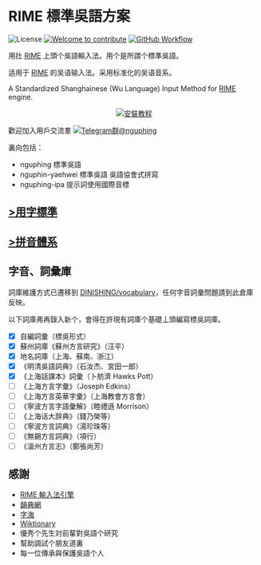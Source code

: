 # RIME 標準吳語方案

![License](https://img.shields.io/github/license/saeziae/rime_nguphing?style=for-the-badge)
[![Welcome to contribute](https://img.shields.io/badge/%E6%AD%A1%E8%BF%8E-%E5%8F%83%E8%88%87%E8%B2%A2%E7%8D%BB-1dd3b0?style=for-the-badge&logo=github)](https://github.com/saeziae/rime_nguphing/issues)
[![GitHub Workflow](https://img.shields.io/github/actions/workflow/status/saeziae/rime_nguphing/trime-datapack.yml?label=%E5%B0%81%E8%A3%9D%E7%A8%8B%E5%BC%8F&logo=github&style=for-the-badge)](https://nguphing.estela.moe/latest)

用扗 [RIME](https://rime.im/) 上頭个吳語輸入法。用个是所謂个標準吳語。

适用于 [RIME](https://rime.im/) 的吴语输入法。采用标准化的吴语音系。

A Standardized Shanghainese (Wu Language) Input Method for [RIME](https://rime.im/) engine.

<div align="center">

[![安裝教程](https://img.shields.io/badge/安裝教程-37a779?style=for-the-badge)](https://nguphing.estela.moe/#install)

</div>

歡迎加入用戶交流羣 [![Telegram群@nguphing](https://img.shields.io/static/v1?color=blue&label=Telegram群&logo=Telegram&message=@nguphing&style=flat-square)](https://t.me/nguphing)

裏向包括：

- nguphing 標準吳語
- nguphin-yaehwei 標準吳語 吳語協會式拼寫
- nguphing-ipa 提示詞使用國際音標

## [>用字標準](https://github.com/DINISHING/standards/tree/main/othography)

## [>拼音體系](https://github.com/DINISHING/standards/blob/main/phonetics/phonology.md)

## 字音、詞彙庫

詞庫維護方式已遷移到 [DINISHING/vocabulary](https://github.com/DINISHING/vocabulary)，任何字音詞彙問題請到此倉庫反映。

以下詞庫弗再錄入新个，會得在許現有詞庫个基礎丄頭編寫標吳詞庫。

- [x] 自編詞彙（標吳形式）
- [x] 蘇州詞庫《蘇州方言研究》（汪平）
- [x] 地名詞庫（上海、蘇南、浙江）
- [x] 《明清吳語詞典》（石汝杰、宮田一郎）
- [x] 《上海話課本》詞彙（卜舫濟 Hawks Pott）
- [ ] 《上海方言字彙》（Joseph Edkins）
- [ ] 《上海方言英華字彙》（上海教會方言會）
- [ ] 《寧波方言字語彙解》（睦禮遜 Morrison）
- [ ] 《上海话大辞典》（錢乃榮等）
- [ ] 《寧波方言詞典》（湯珍珠等）
- [ ] 《無錫方言詞典》（項行）
- [ ] 《溫州方言志》（鄭張尚芳）

## 感謝

- [RIME 輸入法引擎](https://rime.im/)
- [韻典網](https://ytenx.org/)
- [字海](http://zisea.com/)
- [Wiktionary](https://en.wiktionary.org/)
- 優秀个先生対前輩對吳語个研究
- 幫助調試个朋友道裏
- 每一位傳承與保護吳語个人
